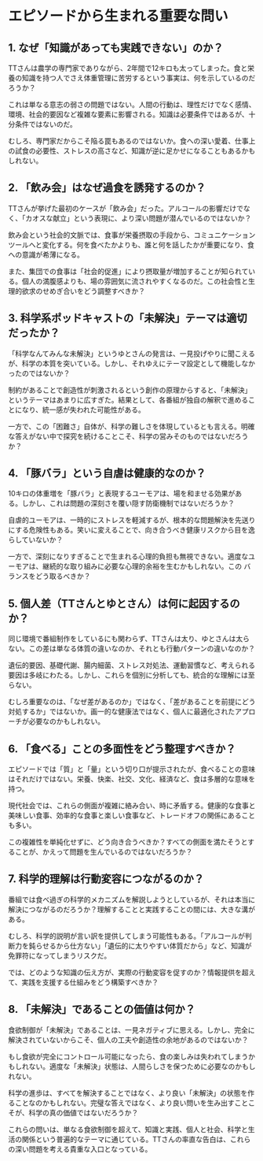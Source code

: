 # エピソードから生まれる重要な問い

## 1. なぜ「知識があっても実践できない」のか？

TTさんは農学の専門家でありながら、2年間で12キロも太ってしまった。食と栄養の知識を持つ人でさえ体重管理に苦労するという事実は、何を示しているのだろうか？

これは単なる意志の弱さの問題ではない。人間の行動は、理性だけでなく感情、環境、社会的要因など複雑な要素に影響される。知識は必要条件ではあるが、十分条件ではないのだ。

むしろ、専門家だからこそ陥る罠もあるのではないか。食への深い愛着、仕事上の試食の必要性、ストレスの高さなど、知識が逆に足かせになることもあるかもしれない。

## 2. 「飲み会」はなぜ過食を誘発するのか？

TTさんが挙げた最初のケースが「飲み会」だった。アルコールの影響だけでなく、「カオスな献立」という表現に、より深い問題が潜んでいるのではないか？

飲み会という社会的文脈では、食事が栄養摂取の手段から、コミュニケーションツールへと変化する。何を食べたかよりも、誰と何を話したかが重要になり、食への意識が希薄になる。

また、集団での食事は「社会的促進」により摂取量が増加することが知られている。個人の満腹感よりも、場の雰囲気に流されやすくなるのだ。この社会性と生理的欲求のせめぎ合いをどう調整すべきか？

## 3. 科学系ポッドキャストの「未解決」テーマは適切だったか？

「科学なんてみんな未解決」というゆとさんの発言は、一見投げやりに聞こえるが、科学の本質を突いている。しかし、それゆえにテーマ設定として機能しなかったのではないか？

制約があることで創造性が刺激されるという創作の原理からすると、「未解決」というテーマはあまりに広すぎた。結果として、各番組が独自の解釈で進めることになり、統一感が失われた可能性がある。

一方で、この「困難さ」自体が、科学の難しさを体現しているとも言える。明確な答えがない中で探究を続けることこそ、科学の営みそのものではないだろうか？

## 4. 「豚バラ」という自虐は健康的なのか？

10キロの体重増を「豚バラ」と表現するユーモアは、場を和ませる効果がある。しかし、これは問題の深刻さを覆い隠す防衛機制ではないだろうか？

自虐的ユーモアは、一時的にストレスを軽減するが、根本的な問題解決を先送りにする危険性もある。笑いに変えることで、向き合うべき健康リスクから目を逸らしていないか？

一方で、深刻になりすぎることで生まれる心理的負担も無視できない。適度なユーモアは、継続的な取り組みに必要な心理的余裕を生むかもしれない。この バランスをどう取るべきか？

## 5. 個人差（TTさんとゆとさん）は何に起因するのか？

同じ環境で番組制作をしているにも関わらず、TTさんは太り、ゆとさんは太らない。この差は単なる体質の違いなのか、それとも行動パターンの違いなのか？

遺伝的要因、基礎代謝、腸内細菌、ストレス対処法、運動習慣など、考えられる要因は多岐にわたる。しかし、これらを個別に分析しても、統合的な理解には至らない。

むしろ重要なのは、「なぜ差があるのか」ではなく、「差があることを前提にどう対処するか」ではないか。画一的な健康法ではなく、個人に最適化されたアプローチが必要なのかもしれない。

## 6. 「食べる」ことの多面性をどう整理すべきか？

エピソードでは「質」と「量」という切り口が提示されたが、食べることの意味はそれだけではない。栄養、快楽、社交、文化、経済など、食は多層的な意味を持つ。

現代社会では、これらの側面が複雑に絡み合い、時に矛盾する。健康的な食事と美味しい食事、効率的な食事と楽しい食事など、トレードオフの関係にあることも多い。

この複雑性を単純化せずに、どう向き合うべきか？すべての側面を満たそうとすることが、かえって問題を生んでいるのではないだろうか？

## 7. 科学的理解は行動変容につながるのか？

番組では食べ過ぎの科学的メカニズムを解説しようとしているが、それは本当に解決につながるのだろうか？理解することと実践することの間には、大きな溝がある。

むしろ、科学的説明が言い訳を提供してしまう可能性もある。「アルコールが判断力を鈍らせるから仕方ない」「遺伝的に太りやすい体質だから」など、知識が免罪符になってしまうリスクだ。

では、どのような知識の伝え方が、実際の行動変容を促すのか？情報提供を超えて、実践を支援する仕組みをどう構築すべきか？

## 8. 「未解決」であることの価値は何か？

食欲制御が「未解決」であることは、一見ネガティブに思える。しかし、完全に解決されていないからこそ、個人の工夫や創造性の余地があるのではないか？

もし食欲が完全にコントロール可能になったら、食の楽しみは失われてしまうかもしれない。適度な「未解決」状態は、人間らしさを保つために必要なのかもしれない。

科学の進歩は、すべてを解決することではなく、より良い「未解決」の状態を作ることなのかもしれない。完璧な答えではなく、より良い問いを生み出すことこそが、科学の真の価値ではないだろうか？

これらの問いは、単なる食欲制御を超えて、知識と実践、個人と社会、科学と生活の関係という普遍的なテーマに通じている。TTさんの率直な告白は、これらの深い問題を考える貴重な入口となっている。